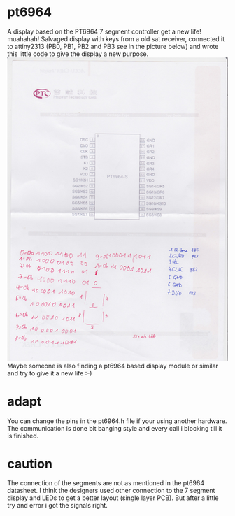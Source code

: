 # pt6964
A display based on the PT6964 7 segment controller get a new life! muahahah! 
Salvaged display with keys from a old sat receiver, connected it to attiny2313 (PB0, PB1, PB2 and PB3 see in the picture below) and wrote this little code to give the display a new purpose.
![Pinout](https://raw.githubusercontent.com/ringo2k/pt6964/master/doc/pt6964doku.jpg)
Maybe someone is also finding a pt6964 based display module or similar and try to give it a new life :-)
# adapt
You can change the pins in the pt6964.h file if your using another hardware. The communication is done bit banging style and every call i blocking till it is finished. 

# caution
The connection of the segments are not as mentioned in the pt6964 datasheet. I think the designers used other connection to the 7 segment display and LEDs to get a better layout (single layer PCB). But after a little try and error i got the signals right.



